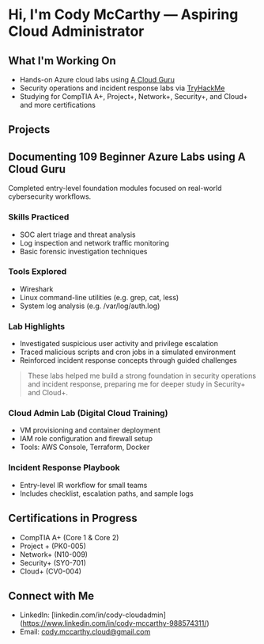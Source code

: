 # Hi, I'm Cody McCarthy — Aspiring Cloud Administrator 

## What I'm Working On
- Hands-on Azure cloud labs using [A Cloud Guru](https://www.pluralsight.com/cloud-guru/individuals)
- Security operations and incident response labs via [TryHackMe](https://tryhackme.com/)
- Studying for CompTIA A+, Project+, Network+, Security+, and Cloud+ and more certifications

## Projects
## Documenting 109 Beginner Azure Labs using A Cloud Guru

Completed entry-level foundation modules focused on real-world cybersecurity workflows.

### Skills Practiced
- SOC alert triage and threat analysis
- Log inspection and network traffic monitoring
- Basic forensic investigation techniques

### Tools Explored
- Wireshark
- Linux command-line utilities (e.g. grep, cat, less)
- System log analysis (e.g. /var/log/auth.log)

### Lab Highlights
- Investigated suspicious user activity and privilege escalation
- Traced malicious scripts and cron jobs in a simulated environment
- Reinforced incident response concepts through guided challenges

> These labs helped me build a strong foundation in security operations and incident response, preparing me for deeper study in Security+ and Cloud+.

### Cloud Admin Lab (Digital Cloud Training)
- VM provisioning and container deployment
- IAM role configuration and firewall setup
- Tools: AWS Console, Terraform, Docker

### Incident Response Playbook
- Entry-level IR workflow for small teams
- Includes checklist, escalation paths, and sample logs

## Certifications in Progress
- CompTIA A+ (Core 1 & Core 2)
- Project + (PK0-005)
- Network+ (N10-009)
- Security+ (SY0-701)
- Cloud+ (CV0-004)

## Connect with Me
- LinkedIn: [linkedin.com/in/cody-cloudadmin] (https://www.linkedin.com/in/cody-mccarthy-988574311/)
- Email: cody.mccarthy.cloud@gmail.com
